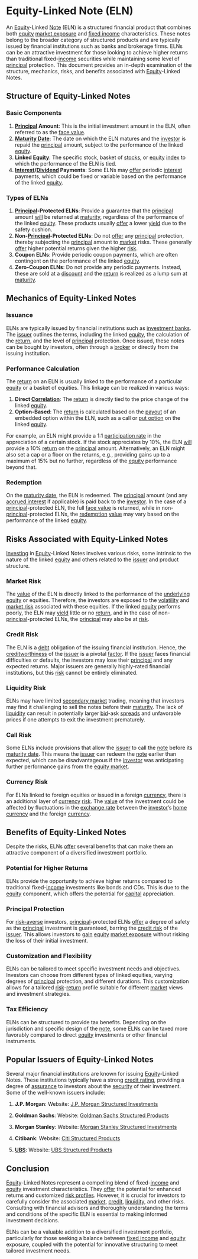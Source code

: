 # Equity-Linked Note (ELN)

An [Equity](../e/equity.md)-Linked [Note](../n/note.md) (ELN) is a structured financial product that combines both [equity](../e/equity.md) [market exposure](../m/market_exposure.md) and [fixed income](../f/fixed_income.md) characteristics. These notes belong to the broader category of structured products and are typically issued by financial institutions such as banks and brokerage firms. ELNs can be an attractive investment for those looking to achieve higher returns than traditional fixed-[income](../i/income.md) securities while maintaining some level of [principal](../p/principal.md) protection. This document provides an in-depth examination of the structure, mechanics, risks, and benefits associated with [Equity](../e/equity.md)-Linked Notes.

## Structure of Equity-Linked Notes

### Basic Components

1. **[Principal](../p/principal.md) Amount**: This is the initial investment amount in the ELN, often referred to as the [face value](../f/face_value.md).
2. **[Maturity Date](../m/maturity_date.md)**: The date on which the ELN matures and the [investor](../i/investor.md) is repaid the [principal](../p/principal.md) amount, subject to the performance of the linked [equity](../e/equity.md).
3. **Linked [Equity](../e/equity.md)**: The specific stock, basket of [stocks](../s/stock.md), or [equity](../e/equity.md) [index](../i/index.md) to which the performance of the ELN is tied.
4. **[Interest](../i/interest.md)/[Dividend](../d/dividend.md) Payments**: Some ELNs may [offer](../o/offer.md) periodic [interest](../i/interest.md) payments, which could be fixed or variable based on the performance of the linked [equity](../e/equity.md). 

### Types of ELNs

1. **[Principal](../p/principal.md)-Protected ELNs**: Provide a guarantee that the [principal](../p/principal.md) amount [will](../w/will.md) be returned at [maturity](../m/maturity.md), regardless of the performance of the linked [equity](../e/equity.md). These products usually [offer](../o/offer.md) a lower [yield](../y/yield.md) due to the safety cushion.
2. **Non-[Principal](../p/principal.md)-Protected ELNs**: Do not [offer](../o/offer.md) any [principal](../p/principal.md) protection, thereby subjecting the [principal](../p/principal.md) amount to [market](../m/market.md) risks. These generally [offer](../o/offer.md) higher potential returns given the higher [risk](../r/risk.md).
3. **Coupon ELNs**: Provide periodic coupon payments, which are often contingent on the performance of the linked [equity](../e/equity.md).
4. **Zero-Coupon ELNs**: Do not provide any periodic payments. Instead, these are sold at a [discount](../d/discount.md) and the [return](../r/return.md) is realized as a lump sum at [maturity](../m/maturity.md).

## Mechanics of Equity-Linked Notes

### Issuance

ELNs are typically issued by financial institutions such as [investment banks](../i/investment_bank_(ib).md). The [issuer](../i/issuer.md) outlines the terms, including the linked [equity](../e/equity.md), the calculation of the [return](../r/return.md), and the level of [principal](../p/principal.md) protection. Once issued, these notes can be bought by investors, often through a [broker](../b/broker.md) or directly from the issuing institution.

### Performance Calculation

The [return](../r/return.md) on an ELN is usually linked to the performance of a particular [equity](../e/equity.md) or a basket of equities. This linkage can be realized in various ways:
 
1. **Direct [Correlation](../c/correlation.md)**: The [return](../r/return.md) is directly tied to the price change of the linked [equity](../e/equity.md).
2. **Option-Based**: The [return](../r/return.md) is calculated based on the [payout](../p/payout.md) of an embedded option within the ELN, such as a call or [put option](../p/put.md) on the linked [equity](../e/equity.md).

For example, an ELN might provide a 1:1 [participation rate](../p/participation_rate.md) in the appreciation of a certain stock. If the stock appreciates by 10%, the ELN [will](../w/will.md) provide a 10% [return](../r/return.md) on the [principal](../p/principal.md) amount. Alternatively, an ELN might also set a cap or a floor on the returns, e.g., providing gains up to a maximum of 15% but no further, regardless of the [equity](../e/equity.md) performance beyond that.

### Redemption

On the [maturity date](../m/maturity_date.md), the ELN is redeemed. The [principal](../p/principal.md) amount (and any [accrued interest](../a/accrued_interest.md) if applicable) is paid back to the [investor](../i/investor.md). In the case of a [principal](../p/principal.md)-protected ELN, the full [face value](../f/face_value.md) is returned, while in non-[principal](../p/principal.md)-protected ELNs, the [redemption](../r/redemption.md) [value](../v/value.md) may vary based on the performance of the linked [equity](../e/equity.md).

## Risks Associated with Equity-Linked Notes

[Investing](../i/investing.md) in [Equity](../e/equity.md)-Linked Notes involves various risks, some intrinsic to the nature of the linked [equity](../e/equity.md) and others related to the [issuer](../i/issuer.md) and product structure.

### Market Risk

The [value](../v/value.md) of the ELN is directly linked to the performance of the [underlying](../u/underlying.md) [equity](../e/equity.md) or equities. Therefore, the investors are exposed to the [volatility](../v/volatility.md) and [market risk](../m/market_risk.md) associated with these equities. If the linked [equity](../e/equity.md) performs poorly, the ELN may [yield](../y/yield.md) little or no [return](../r/return.md), and in the case of non-[principal](../p/principal.md)-protected ELNs, the [principal](../p/principal.md) may also be at [risk](../r/risk.md).

### Credit Risk

The ELN is a [debt](../d/debt.md) obligation of the issuing financial institution. Hence, the [creditworthiness](../c/creditworthiness.md) of the [issuer](../i/issuer.md) is a pivotal [factor](../f/factor.md). If the [issuer](../i/issuer.md) faces financial difficulties or defaults, the investors may lose their [principal](../p/principal.md) and any expected returns. Major issuers are generally highly-rated financial institutions, but this [risk](../r/risk.md) cannot be entirely eliminated.

### Liquidity Risk

ELNs may have limited [secondary market](../s/secondary_market.md) trading, meaning that investors may find it challenging to sell the notes before their [maturity](../m/maturity.md). The lack of [liquidity](../l/liquidity.md) can result in potentially larger [bid](../b/bid.md)-ask [spreads](../s/spreads.md) and unfavorable prices if one attempts to exit the investment prematurely.

### Call Risk

Some ELNs include provisions that allow the [issuer](../i/issuer.md) to call the [note](../n/note.md) before its [maturity date](../m/maturity_date.md). This means the [issuer](../i/issuer.md) can redeem the [note](../n/note.md) earlier than expected, which can be disadvantageous if the [investor](../i/investor.md) was anticipating further performance gains from the [equity market](../e/equity_market.md).

### Currency Risk

For ELNs linked to foreign equities or issued in a foreign [currency](../c/currency.md), there is an additional layer of [currency](../c/currency.md) [risk](../r/risk.md). The [value](../v/value.md) of the investment could be affected by fluctuations in the [exchange rate](../e/exchange_rate.md) between the [investor](../i/investor.md)’s [home](../h/home.md) [currency](../c/currency.md) and the foreign [currency](../c/currency.md).

## Benefits of Equity-Linked Notes

Despite the risks, ELNs [offer](../o/offer.md) several benefits that can make them an attractive component of a diversified investment portfolio.

### Potential for Higher Returns

ELNs provide the opportunity to achieve higher returns compared to traditional fixed-[income](../i/income.md) investments like bonds and CDs. This is due to the [equity](../e/equity.md) component, which offers the potential for [capital](../c/capital.md) appreciation.

### Principal Protection

For [risk-averse](../r/risk-averse.md) investors, [principal](../p/principal.md)-protected ELNs [offer](../o/offer.md) a degree of safety as the [principal](../p/principal.md) investment is guaranteed, barring the [credit risk](../c/credit_risk.md) of the [issuer](../i/issuer.md). This allows investors to [gain](../g/gain.md) [equity](../e/equity.md) [market exposure](../m/market_exposure.md) without risking the loss of their initial investment.

### Customization and Flexibility

ELNs can be tailored to meet specific investment needs and objectives. Investors can choose from different types of linked equities, varying degrees of [principal](../p/principal.md) protection, and different durations. This customization allows for a tailored [risk](../r/risk.md)-[return](../r/return.md) profile suitable for different [market](../m/market.md) views and investment strategies.

### Tax Efficiency

ELNs can be structured to provide tax benefits. Depending on the jurisdiction and specific design of the [note](../n/note.md), some ELNs can be taxed more favorably compared to direct [equity](../e/equity.md) investments or other financial instruments.

## Popular Issuers of Equity-Linked Notes

Several major financial institutions are known for issuing [Equity](../e/equity.md)-Linked Notes. These institutions typically have a strong [credit rating](../c/credit_rating.md), providing a degree of [assurance](../a/assurance.md) to investors about the [security](../s/security.md) of their investment. Some of the well-known issuers include:

1. **J.P. Morgan**:
   Website: [J.P. Morgan Structured Investments](https://www.jpmorgan.com/wealth-management/structured-investments)

2. **Goldman Sachs**:
   Website: [Goldman Sachs Structured Products](https://www.goldmansachs.com/what-we-do/investment-management/private-wealth-management/structured-products/)

3. **Morgan Stanley**:
   Website: [Morgan Stanley Structured Investments](https://www.morganstanley.com/wealth-investmentsolutions/structured-products/)

4. **Citibank**:
   Website: [Citi Structured Products](https://www.citi.com/investmentservices/structured-solutions)

5. **[UBS](../u/ubs.md)**:
   Website: [UBS Structured Products](https://www.ubs.com/global/en/wealth-management/investments/structured-products.html)

## Conclusion

[Equity](../e/equity.md)-Linked Notes represent a compelling blend of fixed-[income](../i/income.md) and [equity](../e/equity.md) investment characteristics. They [offer](../o/offer.md) the potential for enhanced returns and customized [risk profiles](../r/risk_profiles.md). However, it is crucial for investors to carefully consider the associated [market](../m/market.md), [credit](../c/credit.md), [liquidity](../l/liquidity.md), and other risks. Consulting with financial advisors and thoroughly understanding the terms and conditions of the specific ELN is essential to making informed investment decisions.

ELNs can be a valuable addition to a diversified investment portfolio, particularly for those seeking a balance between [fixed income](../f/fixed_income.md) and [equity](../e/equity.md) exposure, coupled with the potential for innovative structuring to meet tailored investment needs.